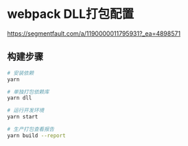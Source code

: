 # webpack DLL打包配置
https://segmentfault.com/a/1190000011795931?_ea=4898571

## 构建步骤

``` bash
# 安装依赖
yarn

# 单独打包依赖库
yarn dll

# 运行开发环境
yarn start

# 生产打包查看报告
yarn build --report
```
